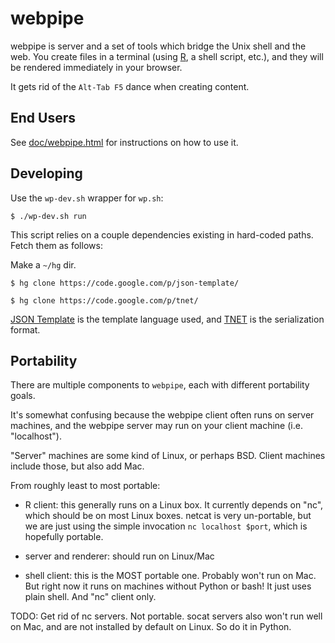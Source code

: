 webpipe
=======

webpipe is server and a set of tools which bridge the Unix shell and the web.
You create files in a terminal (using [R][], a shell script, etc.), and they
will be rendered immediately in your browser.

It gets rid of the `Alt-Tab F5` dance when creating content.

[R]: http://r-project.org/

End Users
---------

See [doc/webpipe.html]() for instructions on how to use it.


Developing
----------

Use the `wp-dev.sh` wrapper for `wp.sh`:

    $ ./wp-dev.sh run

This script relies on a couple dependencies existing in hard-coded paths.
Fetch them as follows:

Make a `~/hg` dir.

    $ hg clone https://code.google.com/p/json-template/ 

    $ hg clone https://code.google.com/p/tnet/

[JSON Template](https://code.google.com/p/json-template/) is the template
language used, and [TNET](https://code.google.com/p/tnet/) is the serialization
format.

Portability
-----------

There are multiple components to `webpipe`, each with different portability
goals.

It's somewhat confusing because the webpipe client often runs on server
machines, and the webpipe server may run on your client machine (i.e.
"localhost").

"Server" machines are some kind of Linux, or perhaps BSD.  Client machines
include those, but also add Mac.

From roughly least to most portable:

- R client: this generally runs on a Linux box.  It currently depends on "nc",
  which should be on most Linux boxes.  netcat is very un-portable, but we are
  just using the simple invocation `nc localhost $port`, which is hopefully
  portable.

- server and renderer: should run on Linux/Mac

- shell client: this is the MOST portable one.  Probably won't run on Mac.  But
  right now it runs on machines without Python or bash!  It just uses plain
  shell.  And "nc" client only.

TODO: Get rid of nc servers.  Not portable.  socat servers also won't run well
on Mac, and are not installed by default on Linux.  So do it in Python.

